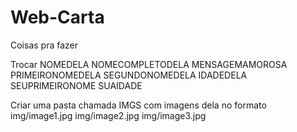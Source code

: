 # Web-Carta

Coisas pra fazer

Trocar 
NOMEDELA
NOMECOMPLETODELA
MENSAGEMAMOROSA
PRIMEIRONOMEDELA
SEGUNDONOMEDELA
IDADEDELA
SEUPRIMEIRONOME
SUAIDADE


Criar uma pasta chamada IMGS com imagens dela no formato
img/image1.jpg img/image2.jpg img/image3.jpg
